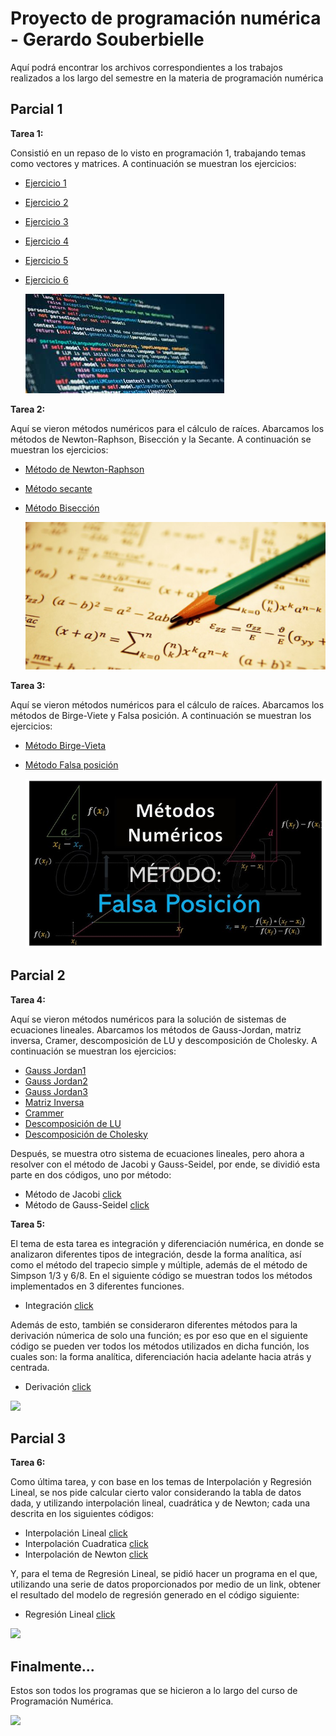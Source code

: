 # Proyecto de programación numérica - Gerardo Souberbielle

Aquí podrá encontrar los archivos correspondientes a los trabajos realizados a los largo del semestre en la materia de programación numérica


## Parcial 1

**Tarea 1:**

Consistió en un repaso de lo visto en programación 1, trabajando temas como vectores y matrices. A continuación se muestran los ejercicios:

- [Ejercicio 1](https://github.com/GerardoSouberbielle/Proyecto-programacion-2/blob/main/EJERCICIO%201.py)
- [Ejercicio 2](https://github.com/GerardoSouberbielle/Proyecto-programacion-2/blob/main/EJERCICIO%202.py)
- [Ejercicio 3](https://github.com/GerardoSouberbielle/Proyecto-programacion-2/blob/main/EJERCICIO%203.py)
- [Ejercicio 4](https://github.com/GerardoSouberbielle/Proyecto-programacion-2/blob/main/EJERCICIO%204.py)
- [Ejercicio 5](https://github.com/GerardoSouberbielle/Proyecto-programacion-2/blob/main/EJERCICIO%205.py)
- [Ejercicio 6](https://github.com/GerardoSouberbielle/Proyecto-programacion-2/blob/main/EJERCICIO%206.py)

  ![](https://github.com/GerardoSouberbielle/Proyecto-programacion-2/blob/main/imagentarea1.jpeg)


  
**Tarea 2:**

Aquí se vieron métodos numéricos para el cálculo de raíces. Abarcamos los métodos de Newton-Raphson, Bisección y la Secante. A continuación se muestran los ejercicios:

- [Método de Newton-Raphson](https://github.com/GerardoSouberbielle/Proyecto-programacion-2/blob/main/newton%20rapson.py)
- [Método secante](https://github.com/GerardoSouberbielle/Proyecto-programacion-2/blob/main/secante.py)
- [Método Bisección](https://github.com/GerardoSouberbielle/Proyecto-programacion-2/blob/main/Biseccion.py)

  ![](https://github.com/GerardoSouberbielle/Proyecto-programacion-2/blob/main/imagentarea2.jpg)


**Tarea 3:** 

Aquí se vieron métodos numéricos para el cálculo de raíces. Abarcamos los métodos de Birge-Viete y Falsa posición. A continuación se muestran los ejercicios:

- [Método Birge-Vieta](https://github.com/GerardoSouberbielle/Proyecto-programacion-2/blob/main/M%C3%A9todo%20de%20Birge-Vieta.py)
- [Método Falsa posición](https://github.com/GerardoSouberbielle/Proyecto-programacion-2/blob/main/Metodo%20de%20la%20falsa%20posicion.py)


  ![](https://github.com/GerardoSouberbielle/Proyecto-programacion-2/blob/main/imagentarea3.jpg)

## Parcial 2

**Tarea 4:**

Aquí se vieron métodos numéricos para la solución de sistemas de ecuaciones lineales. Abarcamos los métodos de Gauss-Jordan, matriz inversa, Cramer, descomposición de LU y descomposición de Cholesky. A continuación se muestran los ejercicios:

- [Gauss Jordan1](https://github.com/GerardoSouberbielle/Proyecto-programacion-2/blob/main/Gauss%20Jordan%201%20sistema%20ec%20lineales.py)
- [Gauss Jordan2](https://github.com/GerardoSouberbielle/Proyecto-programacion-2/blob/main/Gauss%20jordan%202%20sist%20ecuaciones.py)
- [Gauss Jordan3](https://github.com/GerardoSouberbielle/Proyecto-programacion-2/blob/main/Gauss%20jordan%203%20sist%20ec.py)
- [Matriz Inversa](https://github.com/GerardoSouberbielle/Proyecto-programacion-2/blob/main/Tarea%20Matriz.py)
- [Crammer](https://github.com/GerardoSouberbielle/Proyecto-programacion-2/blob/main/M%C3%A9todo%20de%20Birge-Vieta.py)
- [Descomposición de LU](https://github.com/GerardoSouberbielle/Proyecto-programacion-2/blob/main/M%C3%A9todo%20de%20Birge-Vieta.py)
- [Descomposición de Cholesky](https://github.com/GerardoSouberbielle/Proyecto-programacion-2/blob/main/M%C3%A9todo%20de%20Birge-Vieta.py)


Después, se muestra otro sistema de ecuaciones lineales, pero ahora a resolver con el método de Jacobi y Gauss-Seidel, por ende, se dividió esta parte en dos códigos, uno por método:

- Método de Jacobi       [click](https://github.com/Roxanne721/Programaci-n-Num-rica/blob/main/tarea4_2.py)
- Método de Gauss-Seidel [click](https://github.com/Roxanne721/Programaci-n-Num-rica/blob/main/tarea4_2_2.py)

**Tarea 5:**

El tema de esta tarea es integración y diferenciación numérica, en donde se analizaron diferentes tipos de integración, desde la forma analítica, así como el método del trapecio simple y múltiple, además de el método de Simpson 1/3 y 6/8. En el siguiente código se muestran todos los métodos implementados en 3 diferentes funciones.

- Integración [click](https://github.com/Roxanne721/Programaci-n-Num-rica/blob/main/IntegracionT5.py)

Además de esto, también se consideraron diferentes métodos para la derivación númerica de solo una función; es por eso que en el siguiente código se pueden ver todos los métodos utilizados en dicha función, los cuales son: la forma analítica, diferenciación hacia adelante hacia atrás y centrada.

- Derivación [click](https://github.com/Roxanne721/Programaci-n-Num-rica/blob/main/DerivacionT5.py)

![](https://gifdb.com/images/high/buenos-dias-snoopy-414-x-498-gif-jxlnswx51fka45ue.gif)

## Parcial 3

**Tarea 6:**

Como última tarea, y con base en los temas de Interpolación y Regresión Lineal, se nos pide calcular cierto valor considerando la tabla de datos dada, y utilizando interpolación lineal, cuadrática y de Newton; cada una descrita en los siguientes códigos:

- Interpolación Lineal     [click](https://github.com/Roxanne721/Programaci-n-Num-rica/blob/main/interpolacion_lineal.py)
- Interpolación Cuadratica [click](https://github.com/Roxanne721/Programaci-n-Num-rica/blob/main/interpolacion_cuadr.py)
- Interpolación de Newton  [click](https://github.com/Roxanne721/Programaci-n-Num-rica/blob/main/interpolacion_newton.py)

Y, para el tema de Regresión Lineal, se pidió hacer un programa en el que, utilizando una serie de datos proporcionados por medio de un link, obtener el resultado del modelo de regresión generado en el código siguiente:

- Regresión Lineal [click](https://github.com/Roxanne721/Programaci-n-Num-rica/blob/main/regresion.py)

![](https://archive.org/download/GifsAnimatedSnoopyRockl/tumblr_ldrbbxmlVl1qe8ey8o1_500.gif)


## Finalmente...
Estos son todos los programas que se hicieron a lo largo del curso de Programación Numérica.

![](https://i.imgur.com/3K9685W.gif)
